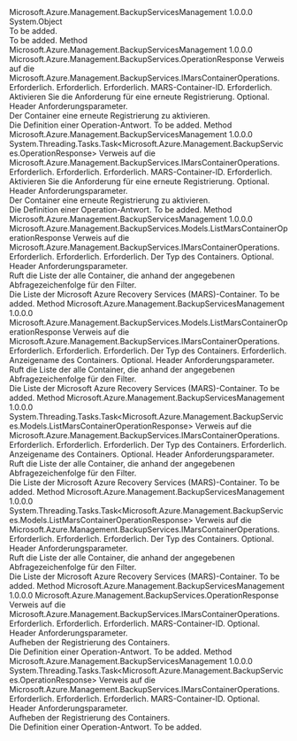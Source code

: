 <Type Name="MarsContainerOperationsExtensions" FullName="Microsoft.Azure.Management.BackupServices.MarsContainerOperationsExtensions">
  <TypeSignature Language="C#" Value="public static class MarsContainerOperationsExtensions" />
  <TypeSignature Language="ILAsm" Value=".class public auto ansi abstract sealed beforefieldinit MarsContainerOperationsExtensions extends System.Object" />
  <TypeSignature Language="DocId" Value="T:Microsoft.Azure.Management.BackupServices.MarsContainerOperationsExtensions" />
  <TypeSignature Language="VB.NET" Value="Public Module MarsContainerOperationsExtensions" />
  <TypeSignature Language="F#" Value="type MarsContainerOperationsExtensions = class" />
  <AssemblyInfo>
    <AssemblyName>Microsoft.Azure.Management.BackupServicesManagement</AssemblyName>
    <AssemblyVersion>1.0.0.0</AssemblyVersion>
  </AssemblyInfo>
  <Base>
    <BaseTypeName>System.Object</BaseTypeName>
  </Base>
  <Interfaces />
  <Docs>
    <summary>To be added.</summary>
    <remarks>To be added.</remarks>
  </Docs>
  <Members>
    <Member MemberName="EnableMarsContainerReregistration">
      <MemberSignature Language="C#" Value="public static Microsoft.Azure.Management.BackupServices.OperationResponse EnableMarsContainerReregistration (this Microsoft.Azure.Management.BackupServices.IMarsContainerOperations operations, string resourceGroupName, string resourceName, string containerId, Microsoft.Azure.Management.BackupServices.Models.EnableReregistrationRequest enableReregistrationRequest, Microsoft.Azure.Management.BackupServices.Models.CustomRequestHeaders customRequestHeaders);" />
      <MemberSignature Language="ILAsm" Value=".method public static hidebysig class Microsoft.Azure.Management.BackupServices.OperationResponse EnableMarsContainerReregistration(class Microsoft.Azure.Management.BackupServices.IMarsContainerOperations operations, string resourceGroupName, string resourceName, string containerId, class Microsoft.Azure.Management.BackupServices.Models.EnableReregistrationRequest enableReregistrationRequest, class Microsoft.Azure.Management.BackupServices.Models.CustomRequestHeaders customRequestHeaders) cil managed" />
      <MemberSignature Language="DocId" Value="M:Microsoft.Azure.Management.BackupServices.MarsContainerOperationsExtensions.EnableMarsContainerReregistration(Microsoft.Azure.Management.BackupServices.IMarsContainerOperations,System.String,System.String,System.String,Microsoft.Azure.Management.BackupServices.Models.EnableReregistrationRequest,Microsoft.Azure.Management.BackupServices.Models.CustomRequestHeaders)" />
      <MemberSignature Language="F#" Value="static member EnableMarsContainerReregistration : Microsoft.Azure.Management.BackupServices.IMarsContainerOperations * string * string * string * Microsoft.Azure.Management.BackupServices.Models.EnableReregistrationRequest * Microsoft.Azure.Management.BackupServices.Models.CustomRequestHeaders -&gt; Microsoft.Azure.Management.BackupServices.OperationResponse" Usage="Microsoft.Azure.Management.BackupServices.MarsContainerOperationsExtensions.EnableMarsContainerReregistration (operations, resourceGroupName, resourceName, containerId, enableReregistrationRequest, customRequestHeaders)" />
      <MemberType>Method</MemberType>
      <AssemblyInfo>
        <AssemblyName>Microsoft.Azure.Management.BackupServicesManagement</AssemblyName>
        <AssemblyVersion>1.0.0.0</AssemblyVersion>
      </AssemblyInfo>
      <ReturnValue>
        <ReturnType>Microsoft.Azure.Management.BackupServices.OperationResponse</ReturnType>
      </ReturnValue>
      <Parameters>
        <Parameter Name="operations" Type="Microsoft.Azure.Management.BackupServices.IMarsContainerOperations" RefType="this" />
        <Parameter Name="resourceGroupName" Type="System.String" />
        <Parameter Name="resourceName" Type="System.String" />
        <Parameter Name="containerId" Type="System.String" />
        <Parameter Name="enableReregistrationRequest" Type="Microsoft.Azure.Management.BackupServices.Models.EnableReregistrationRequest" />
        <Parameter Name="customRequestHeaders" Type="Microsoft.Azure.Management.BackupServices.Models.CustomRequestHeaders" />
      </Parameters>
      <Docs>
        <param name="operations">
            Verweis auf die Microsoft.Azure.Management.BackupServices.IMarsContainerOperations.
            </param>
        <param name="resourceGroupName">
            Erforderlich.
            </param>
        <param name="resourceName">
            Erforderlich.
            </param>
        <param name="containerId">
            Erforderlich. MARS-Container-ID.
            </param>
        <param name="enableReregistrationRequest">
            Erforderlich. Aktivieren Sie die Anforderung für eine erneute Registrierung.
            </param>
        <param name="customRequestHeaders">
            Optional. Header Anforderungsparameter.
            </param>
        <summary>
            Der Container eine erneute Registrierung zu aktivieren.
            </summary>
        <returns>
            Die Definition einer Operation-Antwort.
            </returns>
        <remarks>To be added.</remarks>
      </Docs>
    </Member>
    <Member MemberName="EnableMarsContainerReregistrationAsync">
      <MemberSignature Language="C#" Value="public static System.Threading.Tasks.Task&lt;Microsoft.Azure.Management.BackupServices.OperationResponse&gt; EnableMarsContainerReregistrationAsync (this Microsoft.Azure.Management.BackupServices.IMarsContainerOperations operations, string resourceGroupName, string resourceName, string containerId, Microsoft.Azure.Management.BackupServices.Models.EnableReregistrationRequest enableReregistrationRequest, Microsoft.Azure.Management.BackupServices.Models.CustomRequestHeaders customRequestHeaders);" />
      <MemberSignature Language="ILAsm" Value=".method public static hidebysig class System.Threading.Tasks.Task`1&lt;class Microsoft.Azure.Management.BackupServices.OperationResponse&gt; EnableMarsContainerReregistrationAsync(class Microsoft.Azure.Management.BackupServices.IMarsContainerOperations operations, string resourceGroupName, string resourceName, string containerId, class Microsoft.Azure.Management.BackupServices.Models.EnableReregistrationRequest enableReregistrationRequest, class Microsoft.Azure.Management.BackupServices.Models.CustomRequestHeaders customRequestHeaders) cil managed" />
      <MemberSignature Language="DocId" Value="M:Microsoft.Azure.Management.BackupServices.MarsContainerOperationsExtensions.EnableMarsContainerReregistrationAsync(Microsoft.Azure.Management.BackupServices.IMarsContainerOperations,System.String,System.String,System.String,Microsoft.Azure.Management.BackupServices.Models.EnableReregistrationRequest,Microsoft.Azure.Management.BackupServices.Models.CustomRequestHeaders)" />
      <MemberSignature Language="F#" Value="static member EnableMarsContainerReregistrationAsync : Microsoft.Azure.Management.BackupServices.IMarsContainerOperations * string * string * string * Microsoft.Azure.Management.BackupServices.Models.EnableReregistrationRequest * Microsoft.Azure.Management.BackupServices.Models.CustomRequestHeaders -&gt; System.Threading.Tasks.Task&lt;Microsoft.Azure.Management.BackupServices.OperationResponse&gt;" Usage="Microsoft.Azure.Management.BackupServices.MarsContainerOperationsExtensions.EnableMarsContainerReregistrationAsync (operations, resourceGroupName, resourceName, containerId, enableReregistrationRequest, customRequestHeaders)" />
      <MemberType>Method</MemberType>
      <AssemblyInfo>
        <AssemblyName>Microsoft.Azure.Management.BackupServicesManagement</AssemblyName>
        <AssemblyVersion>1.0.0.0</AssemblyVersion>
      </AssemblyInfo>
      <ReturnValue>
        <ReturnType>System.Threading.Tasks.Task&lt;Microsoft.Azure.Management.BackupServices.OperationResponse&gt;</ReturnType>
      </ReturnValue>
      <Parameters>
        <Parameter Name="operations" Type="Microsoft.Azure.Management.BackupServices.IMarsContainerOperations" RefType="this" />
        <Parameter Name="resourceGroupName" Type="System.String" />
        <Parameter Name="resourceName" Type="System.String" />
        <Parameter Name="containerId" Type="System.String" />
        <Parameter Name="enableReregistrationRequest" Type="Microsoft.Azure.Management.BackupServices.Models.EnableReregistrationRequest" />
        <Parameter Name="customRequestHeaders" Type="Microsoft.Azure.Management.BackupServices.Models.CustomRequestHeaders" />
      </Parameters>
      <Docs>
        <param name="operations">
            Verweis auf die Microsoft.Azure.Management.BackupServices.IMarsContainerOperations.
            </param>
        <param name="resourceGroupName">
            Erforderlich.
            </param>
        <param name="resourceName">
            Erforderlich.
            </param>
        <param name="containerId">
            Erforderlich. MARS-Container-ID.
            </param>
        <param name="enableReregistrationRequest">
            Erforderlich. Aktivieren Sie die Anforderung für eine erneute Registrierung.
            </param>
        <param name="customRequestHeaders">
            Optional. Header Anforderungsparameter.
            </param>
        <summary>
            Der Container eine erneute Registrierung zu aktivieren.
            </summary>
        <returns>
            Die Definition einer Operation-Antwort.
            </returns>
        <remarks>To be added.</remarks>
      </Docs>
    </Member>
    <Member MemberName="ListMarsContainersByType">
      <MemberSignature Language="C#" Value="public static Microsoft.Azure.Management.BackupServices.Models.ListMarsContainerOperationResponse ListMarsContainersByType (this Microsoft.Azure.Management.BackupServices.IMarsContainerOperations operations, string resourceGroupName, string resourceName, Microsoft.Azure.Management.BackupServices.Models.MarsContainerType containerType, Microsoft.Azure.Management.BackupServices.Models.CustomRequestHeaders customRequestHeaders);" />
      <MemberSignature Language="ILAsm" Value=".method public static hidebysig class Microsoft.Azure.Management.BackupServices.Models.ListMarsContainerOperationResponse ListMarsContainersByType(class Microsoft.Azure.Management.BackupServices.IMarsContainerOperations operations, string resourceGroupName, string resourceName, valuetype Microsoft.Azure.Management.BackupServices.Models.MarsContainerType containerType, class Microsoft.Azure.Management.BackupServices.Models.CustomRequestHeaders customRequestHeaders) cil managed" />
      <MemberSignature Language="DocId" Value="M:Microsoft.Azure.Management.BackupServices.MarsContainerOperationsExtensions.ListMarsContainersByType(Microsoft.Azure.Management.BackupServices.IMarsContainerOperations,System.String,System.String,Microsoft.Azure.Management.BackupServices.Models.MarsContainerType,Microsoft.Azure.Management.BackupServices.Models.CustomRequestHeaders)" />
      <MemberSignature Language="F#" Value="static member ListMarsContainersByType : Microsoft.Azure.Management.BackupServices.IMarsContainerOperations * string * string * Microsoft.Azure.Management.BackupServices.Models.MarsContainerType * Microsoft.Azure.Management.BackupServices.Models.CustomRequestHeaders -&gt; Microsoft.Azure.Management.BackupServices.Models.ListMarsContainerOperationResponse" Usage="Microsoft.Azure.Management.BackupServices.MarsContainerOperationsExtensions.ListMarsContainersByType (operations, resourceGroupName, resourceName, containerType, customRequestHeaders)" />
      <MemberType>Method</MemberType>
      <AssemblyInfo>
        <AssemblyName>Microsoft.Azure.Management.BackupServicesManagement</AssemblyName>
        <AssemblyVersion>1.0.0.0</AssemblyVersion>
      </AssemblyInfo>
      <ReturnValue>
        <ReturnType>Microsoft.Azure.Management.BackupServices.Models.ListMarsContainerOperationResponse</ReturnType>
      </ReturnValue>
      <Parameters>
        <Parameter Name="operations" Type="Microsoft.Azure.Management.BackupServices.IMarsContainerOperations" RefType="this" />
        <Parameter Name="resourceGroupName" Type="System.String" />
        <Parameter Name="resourceName" Type="System.String" />
        <Parameter Name="containerType" Type="Microsoft.Azure.Management.BackupServices.Models.MarsContainerType" />
        <Parameter Name="customRequestHeaders" Type="Microsoft.Azure.Management.BackupServices.Models.CustomRequestHeaders" />
      </Parameters>
      <Docs>
        <param name="operations">
            Verweis auf die Microsoft.Azure.Management.BackupServices.IMarsContainerOperations.
            </param>
        <param name="resourceGroupName">
            Erforderlich.
            </param>
        <param name="resourceName">
            Erforderlich.
            </param>
        <param name="containerType">
            Erforderlich. Der Typ des Containers.
            </param>
        <param name="customRequestHeaders">
            Optional. Header Anforderungsparameter.
            </param>
        <summary>
            Ruft die Liste der alle Container, die anhand der angegebenen Abfragezeichenfolge für den Filter.
            </summary>
        <returns>
            Die Liste der Microsoft Azure Recovery Services (MARS)-Container.
            </returns>
        <remarks>To be added.</remarks>
      </Docs>
    </Member>
    <Member MemberName="ListMarsContainersByTypeAndFriendlyName">
      <MemberSignature Language="C#" Value="public static Microsoft.Azure.Management.BackupServices.Models.ListMarsContainerOperationResponse ListMarsContainersByTypeAndFriendlyName (this Microsoft.Azure.Management.BackupServices.IMarsContainerOperations operations, string resourceGroupName, string resourceName, Microsoft.Azure.Management.BackupServices.Models.MarsContainerType containerType, string friendlyName, Microsoft.Azure.Management.BackupServices.Models.CustomRequestHeaders customRequestHeaders);" />
      <MemberSignature Language="ILAsm" Value=".method public static hidebysig class Microsoft.Azure.Management.BackupServices.Models.ListMarsContainerOperationResponse ListMarsContainersByTypeAndFriendlyName(class Microsoft.Azure.Management.BackupServices.IMarsContainerOperations operations, string resourceGroupName, string resourceName, valuetype Microsoft.Azure.Management.BackupServices.Models.MarsContainerType containerType, string friendlyName, class Microsoft.Azure.Management.BackupServices.Models.CustomRequestHeaders customRequestHeaders) cil managed" />
      <MemberSignature Language="DocId" Value="M:Microsoft.Azure.Management.BackupServices.MarsContainerOperationsExtensions.ListMarsContainersByTypeAndFriendlyName(Microsoft.Azure.Management.BackupServices.IMarsContainerOperations,System.String,System.String,Microsoft.Azure.Management.BackupServices.Models.MarsContainerType,System.String,Microsoft.Azure.Management.BackupServices.Models.CustomRequestHeaders)" />
      <MemberSignature Language="F#" Value="static member ListMarsContainersByTypeAndFriendlyName : Microsoft.Azure.Management.BackupServices.IMarsContainerOperations * string * string * Microsoft.Azure.Management.BackupServices.Models.MarsContainerType * string * Microsoft.Azure.Management.BackupServices.Models.CustomRequestHeaders -&gt; Microsoft.Azure.Management.BackupServices.Models.ListMarsContainerOperationResponse" Usage="Microsoft.Azure.Management.BackupServices.MarsContainerOperationsExtensions.ListMarsContainersByTypeAndFriendlyName (operations, resourceGroupName, resourceName, containerType, friendlyName, customRequestHeaders)" />
      <MemberType>Method</MemberType>
      <AssemblyInfo>
        <AssemblyName>Microsoft.Azure.Management.BackupServicesManagement</AssemblyName>
        <AssemblyVersion>1.0.0.0</AssemblyVersion>
      </AssemblyInfo>
      <ReturnValue>
        <ReturnType>Microsoft.Azure.Management.BackupServices.Models.ListMarsContainerOperationResponse</ReturnType>
      </ReturnValue>
      <Parameters>
        <Parameter Name="operations" Type="Microsoft.Azure.Management.BackupServices.IMarsContainerOperations" RefType="this" />
        <Parameter Name="resourceGroupName" Type="System.String" />
        <Parameter Name="resourceName" Type="System.String" />
        <Parameter Name="containerType" Type="Microsoft.Azure.Management.BackupServices.Models.MarsContainerType" />
        <Parameter Name="friendlyName" Type="System.String" />
        <Parameter Name="customRequestHeaders" Type="Microsoft.Azure.Management.BackupServices.Models.CustomRequestHeaders" />
      </Parameters>
      <Docs>
        <param name="operations">
            Verweis auf die Microsoft.Azure.Management.BackupServices.IMarsContainerOperations.
            </param>
        <param name="resourceGroupName">
            Erforderlich.
            </param>
        <param name="resourceName">
            Erforderlich.
            </param>
        <param name="containerType">
            Erforderlich. Der Typ des Containers.
            </param>
        <param name="friendlyName">
            Erforderlich. Anzeigename des Containers.
            </param>
        <param name="customRequestHeaders">
            Optional. Header Anforderungsparameter.
            </param>
        <summary>
            Ruft die Liste der alle Container, die anhand der angegebenen Abfragezeichenfolge für den Filter.
            </summary>
        <returns>
            Die Liste der Microsoft Azure Recovery Services (MARS)-Container.
            </returns>
        <remarks>To be added.</remarks>
      </Docs>
    </Member>
    <Member MemberName="ListMarsContainersByTypeAndFriendlyNameAsync">
      <MemberSignature Language="C#" Value="public static System.Threading.Tasks.Task&lt;Microsoft.Azure.Management.BackupServices.Models.ListMarsContainerOperationResponse&gt; ListMarsContainersByTypeAndFriendlyNameAsync (this Microsoft.Azure.Management.BackupServices.IMarsContainerOperations operations, string resourceGroupName, string resourceName, Microsoft.Azure.Management.BackupServices.Models.MarsContainerType containerType, string friendlyName, Microsoft.Azure.Management.BackupServices.Models.CustomRequestHeaders customRequestHeaders);" />
      <MemberSignature Language="ILAsm" Value=".method public static hidebysig class System.Threading.Tasks.Task`1&lt;class Microsoft.Azure.Management.BackupServices.Models.ListMarsContainerOperationResponse&gt; ListMarsContainersByTypeAndFriendlyNameAsync(class Microsoft.Azure.Management.BackupServices.IMarsContainerOperations operations, string resourceGroupName, string resourceName, valuetype Microsoft.Azure.Management.BackupServices.Models.MarsContainerType containerType, string friendlyName, class Microsoft.Azure.Management.BackupServices.Models.CustomRequestHeaders customRequestHeaders) cil managed" />
      <MemberSignature Language="DocId" Value="M:Microsoft.Azure.Management.BackupServices.MarsContainerOperationsExtensions.ListMarsContainersByTypeAndFriendlyNameAsync(Microsoft.Azure.Management.BackupServices.IMarsContainerOperations,System.String,System.String,Microsoft.Azure.Management.BackupServices.Models.MarsContainerType,System.String,Microsoft.Azure.Management.BackupServices.Models.CustomRequestHeaders)" />
      <MemberSignature Language="F#" Value="static member ListMarsContainersByTypeAndFriendlyNameAsync : Microsoft.Azure.Management.BackupServices.IMarsContainerOperations * string * string * Microsoft.Azure.Management.BackupServices.Models.MarsContainerType * string * Microsoft.Azure.Management.BackupServices.Models.CustomRequestHeaders -&gt; System.Threading.Tasks.Task&lt;Microsoft.Azure.Management.BackupServices.Models.ListMarsContainerOperationResponse&gt;" Usage="Microsoft.Azure.Management.BackupServices.MarsContainerOperationsExtensions.ListMarsContainersByTypeAndFriendlyNameAsync (operations, resourceGroupName, resourceName, containerType, friendlyName, customRequestHeaders)" />
      <MemberType>Method</MemberType>
      <AssemblyInfo>
        <AssemblyName>Microsoft.Azure.Management.BackupServicesManagement</AssemblyName>
        <AssemblyVersion>1.0.0.0</AssemblyVersion>
      </AssemblyInfo>
      <ReturnValue>
        <ReturnType>System.Threading.Tasks.Task&lt;Microsoft.Azure.Management.BackupServices.Models.ListMarsContainerOperationResponse&gt;</ReturnType>
      </ReturnValue>
      <Parameters>
        <Parameter Name="operations" Type="Microsoft.Azure.Management.BackupServices.IMarsContainerOperations" RefType="this" />
        <Parameter Name="resourceGroupName" Type="System.String" />
        <Parameter Name="resourceName" Type="System.String" />
        <Parameter Name="containerType" Type="Microsoft.Azure.Management.BackupServices.Models.MarsContainerType" />
        <Parameter Name="friendlyName" Type="System.String" />
        <Parameter Name="customRequestHeaders" Type="Microsoft.Azure.Management.BackupServices.Models.CustomRequestHeaders" />
      </Parameters>
      <Docs>
        <param name="operations">
            Verweis auf die Microsoft.Azure.Management.BackupServices.IMarsContainerOperations.
            </param>
        <param name="resourceGroupName">
            Erforderlich.
            </param>
        <param name="resourceName">
            Erforderlich.
            </param>
        <param name="containerType">
            Erforderlich. Der Typ des Containers.
            </param>
        <param name="friendlyName">
            Erforderlich. Anzeigename des Containers.
            </param>
        <param name="customRequestHeaders">
            Optional. Header Anforderungsparameter.
            </param>
        <summary>
            Ruft die Liste der alle Container, die anhand der angegebenen Abfragezeichenfolge für den Filter.
            </summary>
        <returns>
            Die Liste der Microsoft Azure Recovery Services (MARS)-Container.
            </returns>
        <remarks>To be added.</remarks>
      </Docs>
    </Member>
    <Member MemberName="ListMarsContainersByTypeAsync">
      <MemberSignature Language="C#" Value="public static System.Threading.Tasks.Task&lt;Microsoft.Azure.Management.BackupServices.Models.ListMarsContainerOperationResponse&gt; ListMarsContainersByTypeAsync (this Microsoft.Azure.Management.BackupServices.IMarsContainerOperations operations, string resourceGroupName, string resourceName, Microsoft.Azure.Management.BackupServices.Models.MarsContainerType containerType, Microsoft.Azure.Management.BackupServices.Models.CustomRequestHeaders customRequestHeaders);" />
      <MemberSignature Language="ILAsm" Value=".method public static hidebysig class System.Threading.Tasks.Task`1&lt;class Microsoft.Azure.Management.BackupServices.Models.ListMarsContainerOperationResponse&gt; ListMarsContainersByTypeAsync(class Microsoft.Azure.Management.BackupServices.IMarsContainerOperations operations, string resourceGroupName, string resourceName, valuetype Microsoft.Azure.Management.BackupServices.Models.MarsContainerType containerType, class Microsoft.Azure.Management.BackupServices.Models.CustomRequestHeaders customRequestHeaders) cil managed" />
      <MemberSignature Language="DocId" Value="M:Microsoft.Azure.Management.BackupServices.MarsContainerOperationsExtensions.ListMarsContainersByTypeAsync(Microsoft.Azure.Management.BackupServices.IMarsContainerOperations,System.String,System.String,Microsoft.Azure.Management.BackupServices.Models.MarsContainerType,Microsoft.Azure.Management.BackupServices.Models.CustomRequestHeaders)" />
      <MemberSignature Language="F#" Value="static member ListMarsContainersByTypeAsync : Microsoft.Azure.Management.BackupServices.IMarsContainerOperations * string * string * Microsoft.Azure.Management.BackupServices.Models.MarsContainerType * Microsoft.Azure.Management.BackupServices.Models.CustomRequestHeaders -&gt; System.Threading.Tasks.Task&lt;Microsoft.Azure.Management.BackupServices.Models.ListMarsContainerOperationResponse&gt;" Usage="Microsoft.Azure.Management.BackupServices.MarsContainerOperationsExtensions.ListMarsContainersByTypeAsync (operations, resourceGroupName, resourceName, containerType, customRequestHeaders)" />
      <MemberType>Method</MemberType>
      <AssemblyInfo>
        <AssemblyName>Microsoft.Azure.Management.BackupServicesManagement</AssemblyName>
        <AssemblyVersion>1.0.0.0</AssemblyVersion>
      </AssemblyInfo>
      <ReturnValue>
        <ReturnType>System.Threading.Tasks.Task&lt;Microsoft.Azure.Management.BackupServices.Models.ListMarsContainerOperationResponse&gt;</ReturnType>
      </ReturnValue>
      <Parameters>
        <Parameter Name="operations" Type="Microsoft.Azure.Management.BackupServices.IMarsContainerOperations" RefType="this" />
        <Parameter Name="resourceGroupName" Type="System.String" />
        <Parameter Name="resourceName" Type="System.String" />
        <Parameter Name="containerType" Type="Microsoft.Azure.Management.BackupServices.Models.MarsContainerType" />
        <Parameter Name="customRequestHeaders" Type="Microsoft.Azure.Management.BackupServices.Models.CustomRequestHeaders" />
      </Parameters>
      <Docs>
        <param name="operations">
            Verweis auf die Microsoft.Azure.Management.BackupServices.IMarsContainerOperations.
            </param>
        <param name="resourceGroupName">
            Erforderlich.
            </param>
        <param name="resourceName">
            Erforderlich.
            </param>
        <param name="containerType">
            Erforderlich. Der Typ des Containers.
            </param>
        <param name="customRequestHeaders">
            Optional. Header Anforderungsparameter.
            </param>
        <summary>
            Ruft die Liste der alle Container, die anhand der angegebenen Abfragezeichenfolge für den Filter.
            </summary>
        <returns>
            Die Liste der Microsoft Azure Recovery Services (MARS)-Container.
            </returns>
        <remarks>To be added.</remarks>
      </Docs>
    </Member>
    <Member MemberName="UnregisterMarsContainer">
      <MemberSignature Language="C#" Value="public static Microsoft.Azure.Management.BackupServices.OperationResponse UnregisterMarsContainer (this Microsoft.Azure.Management.BackupServices.IMarsContainerOperations operations, string resourceGroupName, string resourceName, string containerId, Microsoft.Azure.Management.BackupServices.Models.CustomRequestHeaders customRequestHeaders);" />
      <MemberSignature Language="ILAsm" Value=".method public static hidebysig class Microsoft.Azure.Management.BackupServices.OperationResponse UnregisterMarsContainer(class Microsoft.Azure.Management.BackupServices.IMarsContainerOperations operations, string resourceGroupName, string resourceName, string containerId, class Microsoft.Azure.Management.BackupServices.Models.CustomRequestHeaders customRequestHeaders) cil managed" />
      <MemberSignature Language="DocId" Value="M:Microsoft.Azure.Management.BackupServices.MarsContainerOperationsExtensions.UnregisterMarsContainer(Microsoft.Azure.Management.BackupServices.IMarsContainerOperations,System.String,System.String,System.String,Microsoft.Azure.Management.BackupServices.Models.CustomRequestHeaders)" />
      <MemberSignature Language="F#" Value="static member UnregisterMarsContainer : Microsoft.Azure.Management.BackupServices.IMarsContainerOperations * string * string * string * Microsoft.Azure.Management.BackupServices.Models.CustomRequestHeaders -&gt; Microsoft.Azure.Management.BackupServices.OperationResponse" Usage="Microsoft.Azure.Management.BackupServices.MarsContainerOperationsExtensions.UnregisterMarsContainer (operations, resourceGroupName, resourceName, containerId, customRequestHeaders)" />
      <MemberType>Method</MemberType>
      <AssemblyInfo>
        <AssemblyName>Microsoft.Azure.Management.BackupServicesManagement</AssemblyName>
        <AssemblyVersion>1.0.0.0</AssemblyVersion>
      </AssemblyInfo>
      <ReturnValue>
        <ReturnType>Microsoft.Azure.Management.BackupServices.OperationResponse</ReturnType>
      </ReturnValue>
      <Parameters>
        <Parameter Name="operations" Type="Microsoft.Azure.Management.BackupServices.IMarsContainerOperations" RefType="this" />
        <Parameter Name="resourceGroupName" Type="System.String" />
        <Parameter Name="resourceName" Type="System.String" />
        <Parameter Name="containerId" Type="System.String" />
        <Parameter Name="customRequestHeaders" Type="Microsoft.Azure.Management.BackupServices.Models.CustomRequestHeaders" />
      </Parameters>
      <Docs>
        <param name="operations">
            Verweis auf die Microsoft.Azure.Management.BackupServices.IMarsContainerOperations.
            </param>
        <param name="resourceGroupName">
            Erforderlich.
            </param>
        <param name="resourceName">
            Erforderlich.
            </param>
        <param name="containerId">
            Erforderlich. MARS-Container-ID.
            </param>
        <param name="customRequestHeaders">
            Optional. Header Anforderungsparameter.
            </param>
        <summary>
            Aufheben der Registrierung des Containers.
            </summary>
        <returns>
            Die Definition einer Operation-Antwort.
            </returns>
        <remarks>To be added.</remarks>
      </Docs>
    </Member>
    <Member MemberName="UnregisterMarsContainerAsync">
      <MemberSignature Language="C#" Value="public static System.Threading.Tasks.Task&lt;Microsoft.Azure.Management.BackupServices.OperationResponse&gt; UnregisterMarsContainerAsync (this Microsoft.Azure.Management.BackupServices.IMarsContainerOperations operations, string resourceGroupName, string resourceName, string containerId, Microsoft.Azure.Management.BackupServices.Models.CustomRequestHeaders customRequestHeaders);" />
      <MemberSignature Language="ILAsm" Value=".method public static hidebysig class System.Threading.Tasks.Task`1&lt;class Microsoft.Azure.Management.BackupServices.OperationResponse&gt; UnregisterMarsContainerAsync(class Microsoft.Azure.Management.BackupServices.IMarsContainerOperations operations, string resourceGroupName, string resourceName, string containerId, class Microsoft.Azure.Management.BackupServices.Models.CustomRequestHeaders customRequestHeaders) cil managed" />
      <MemberSignature Language="DocId" Value="M:Microsoft.Azure.Management.BackupServices.MarsContainerOperationsExtensions.UnregisterMarsContainerAsync(Microsoft.Azure.Management.BackupServices.IMarsContainerOperations,System.String,System.String,System.String,Microsoft.Azure.Management.BackupServices.Models.CustomRequestHeaders)" />
      <MemberSignature Language="F#" Value="static member UnregisterMarsContainerAsync : Microsoft.Azure.Management.BackupServices.IMarsContainerOperations * string * string * string * Microsoft.Azure.Management.BackupServices.Models.CustomRequestHeaders -&gt; System.Threading.Tasks.Task&lt;Microsoft.Azure.Management.BackupServices.OperationResponse&gt;" Usage="Microsoft.Azure.Management.BackupServices.MarsContainerOperationsExtensions.UnregisterMarsContainerAsync (operations, resourceGroupName, resourceName, containerId, customRequestHeaders)" />
      <MemberType>Method</MemberType>
      <AssemblyInfo>
        <AssemblyName>Microsoft.Azure.Management.BackupServicesManagement</AssemblyName>
        <AssemblyVersion>1.0.0.0</AssemblyVersion>
      </AssemblyInfo>
      <ReturnValue>
        <ReturnType>System.Threading.Tasks.Task&lt;Microsoft.Azure.Management.BackupServices.OperationResponse&gt;</ReturnType>
      </ReturnValue>
      <Parameters>
        <Parameter Name="operations" Type="Microsoft.Azure.Management.BackupServices.IMarsContainerOperations" RefType="this" />
        <Parameter Name="resourceGroupName" Type="System.String" />
        <Parameter Name="resourceName" Type="System.String" />
        <Parameter Name="containerId" Type="System.String" />
        <Parameter Name="customRequestHeaders" Type="Microsoft.Azure.Management.BackupServices.Models.CustomRequestHeaders" />
      </Parameters>
      <Docs>
        <param name="operations">
            Verweis auf die Microsoft.Azure.Management.BackupServices.IMarsContainerOperations.
            </param>
        <param name="resourceGroupName">
            Erforderlich.
            </param>
        <param name="resourceName">
            Erforderlich.
            </param>
        <param name="containerId">
            Erforderlich. MARS-Container-ID.
            </param>
        <param name="customRequestHeaders">
            Optional. Header Anforderungsparameter.
            </param>
        <summary>
            Aufheben der Registrierung des Containers.
            </summary>
        <returns>
            Die Definition einer Operation-Antwort.
            </returns>
        <remarks>To be added.</remarks>
      </Docs>
    </Member>
  </Members>
</Type>